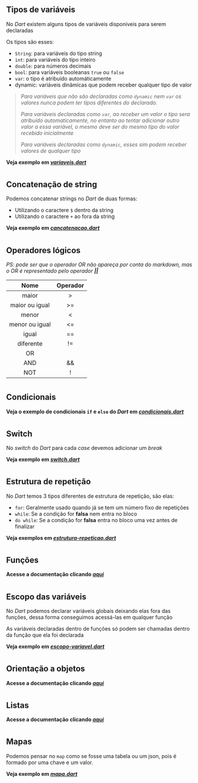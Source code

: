 ## Tipos de variáveis
No *Dart* existem alguns tipos de variáveis disponíveis para serem declaradas

Os tipos são esses:
- `String`: para variáveis do tipo string
- `int`: para variáveis do tipo inteiro
- `double`: para números decimais
- `bool`: para variáveis booleanas `true` ou `false`
- `var`: o tipo é atribuído automáticamente
- dynamic: variáveis dinâmicas que podem receber qualquer tipo de valor

> *Para variáveis que não são declaradas como `dynamic` nem `var` os valores nunca podem ter tipos diferentes do declarado.* 
>
> *Para variáveis declaradas como `var`, ao receber um valor o tipo sera atribuído automaticamente, no entanto ao tentar adicionar outro valor a essa variável, o mesmo deve ser do mesmo tipo do valor recebido inicialmente* 
>
> *Para variáveis declaradas como `dynamic`, esses sim podem receber valores de qualquer tipo*

**Veja exemplo em *[variaveis.dart](variaveis.dart)***

#

## Concatenação de string
Podemos concatenar strings no *Dart* de duas formas:
- Utilizando o caractere `$` dentro da string
- Utilizando o caractere `+` ao fora da string

**Veja exemplo em *[cancatenacao.dart](concatenacao.dart)***

#

## Operadores lógicos

*PS: pode ser que o operador OR não apareça por conta do markdown, mas o OR é representado pelo operador **||***

Nome           | Operador
:------------: | :-------:
maior          | >
maior ou igual | >=
menor          | <
menor ou igual | <=
igual          | ==
diferente      | !=
OR             | ||
AND            | &&
NOT            | !

#

## Condicionais
**Veja o exemplo de condicionais `if` e `else` do *Dart* em *[condicionais.dart](condicionais.dart)***

#

## Switch
No *switch* do *Dart* para cada *case* devemos adicionar um *break*

**Veja exemplo em *[switch.dart](switch.dart)***

#

## Estrutura de repetição
No *Dart* temos 3 tipos diferentes de estrutura de repetição, são elas:
- `for`: Geralmente usado quando já se tem um número fixo de repetições
- `while`: Se a condição for **falsa** nem entra no bloco 
- `do while`: Se a condição for **falsa** entra no bloco uma vez antes de finalizar

**Veja exemplos em *[estrutura-repeticao.dart](estrutura-repeticao.dart)***

#

## Funções
**Acesse a documentação clicando *[aqui](funcao/readme.md)***

#

## Escopo das variáveis
No *Dart* podemos declarar variáveis globais deixando elas fora das funções, dessa forma conseguimos acessá-las em qualquer função

As variáveis declaradas dentro de funções só podem ser chamadas dentro da função que ela foi declarada

**Veja exemplo em *[escopo-variavel.dart](escopo-variavel.dart)***

#

## Orientação a objetos
**Acesse a documentação clicando *[aqui](orientacao-objeto/readme.md)***

#

## Listas
**Acesse a documentação clicando *[aqui](listas/readme.md)***

#

## Mapas
Podemos pensar no `map` como se fosse uma tabela ou um json, pois é formado por uma chave e um valor.

**Veja exemplo em *[mapa.dart](mapa.dart)***